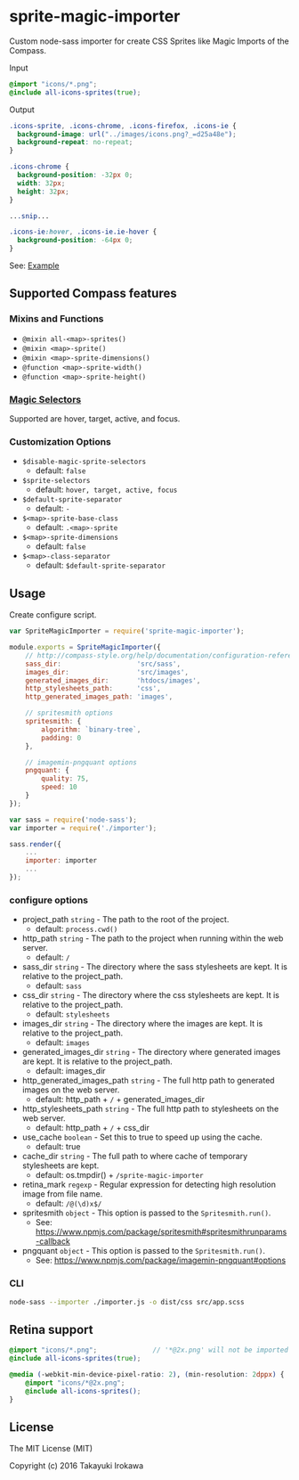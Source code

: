 # sprite-magic-importer
Custom node-sass importer for create CSS Sprites like Magic Imports of the Compass.

Input

```scss
@import "icons/*.png";
@include all-icons-sprites(true);
```

Output

```css
.icons-sprite, .icons-chrome, .icons-firefox, .icons-ie {
  background-image: url("../images/icons.png?_=d25a48e");
  background-repeat: no-repeat;
}

.icons-chrome {
  background-position: -32px 0;
  width: 32px;
  height: 32px;
}

...snip...

.icons-ie:hover, .icons-ie.ie-hover {
  background-position: -64px 0;
}

```

See: [Example](https://github.com/irok/sprite-magic-importer/tree/master/example)

## Supported Compass features

### Mixins and Functions
* `@mixin all-<map>-sprites()`
* `@mixin <map>-sprite()`
* `@mixin <map>-sprite-dimensions()`
* `@function <map>-sprite-width()`
* `@function <map>-sprite-height()`

### [Magic Selectors](http://compass-style.org/help/tutorials/spriting/magic-selectors/)
Supported are hover, target, active, and focus.

### Customization Options
* `$disable-magic-sprite-selectors`
    * default: `false`
* `$sprite-selectors`
    * default: `hover, target, active, focus`
* `$default-sprite-separator`
    * default: `-`
* `$<map>-sprite-base-class`
    * default: `.<map>-sprite`
* `$<map>-sprite-dimensions`
    * default: `false`
* `$<map>-class-separator`
    * default: `$default-sprite-separator`

## Usage
Create configure script.

```js:importer.js
var SpriteMagicImporter = require('sprite-magic-importer');

module.exports = SpriteMagicImporter({
    // http://compass-style.org/help/documentation/configuration-reference/
    sass_dir:                   'src/sass',
    images_dir:                 'src/images',
    generated_images_dir:       'htdocs/images',
    http_stylesheets_path:      'css',
    http_generated_images_path: 'images',

    // spritesmith options
    spritesmith: {
        algorithm: `binary-tree`,
        padding: 0
    },

    // imagemin-pngquant options
    pngquant: {
        quality: 75,
        speed: 10
    }
});
```

```js:build.js
var sass = require('node-sass');
var importer = require('./importer');

sass.render({
    ...
    importer: importer
    ...
});
```

### configure options
* project_path `string` - The path to the root of the project.
    * default: `process.cwd()`
* http_path `string` - The path to the project when running within the web server.
    * default: `/`
* sass_dir `string` - The directory where the sass stylesheets are kept. It is relative to the project_path.
    * default: `sass`
* css_dir `string` - The directory where the css stylesheets are kept. It is relative to the project_path.
    * default: `stylesheets`
* images_dir `string` - The directory where the images are kept. It is relative to the project_path.
    * default: `images`
* generated_images_dir `string` - The directory where generated images are kept. It is relative to the project_path.
    * default: images_dir
* http_generated_images_path `string` - The full http path to generated images on the web server.
    * default: http_path + `/` + generated_images_dir
* http_stylesheets_path `string` - The full http path to stylesheets on the web server.
    * default: http_path + `/` + css_dir
* use_cache `boolean` - Set this to true to speed up using the cache.
    * default: true
* cache_dir `string` - The full path to where cache of temporary stylesheets are kept.
    * default: os.tmpdir() + `/sprite-magic-importer`
* retina_mark `regexp` - Regular expression for detecting high resolution image from file name.
    * default: `/@(\d)x$/`
* spritesmith `object` - This option is passed to the `Spritesmith.run()`.
    * See: https://www.npmjs.com/package/spritesmith#spritesmithrunparams-callback
* pngquant `object` - This option is passed to the `Spritesmith.run()`.
    * See: https://www.npmjs.com/package/imagemin-pngquant#options

### CLI
```bash
node-sass --importer ./importer.js -o dist/css src/app.scss
```

## Retina support

```scss
@import "icons/*.png";              // '*@2x.png' will not be imported
@include all-icons-sprites(true);

@media (-webkit-min-device-pixel-ratio: 2), (min-resolution: 2dppx) {
    @import "icons/*@2x.png";
    @include all-icons-sprites();
}
```

## License

The MIT License (MIT)

Copyright (c) 2016 Takayuki Irokawa
